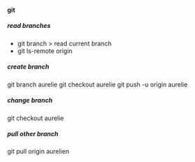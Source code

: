 #### git
##### read branches
* git branch > read current branch
* git ls-remote origin

##### create branch
git branch aurelie
git checkout aurelie
git push -u origin aurelie

##### change branch
git checkout aurelie

##### pull other branch
git pull origin aurelien